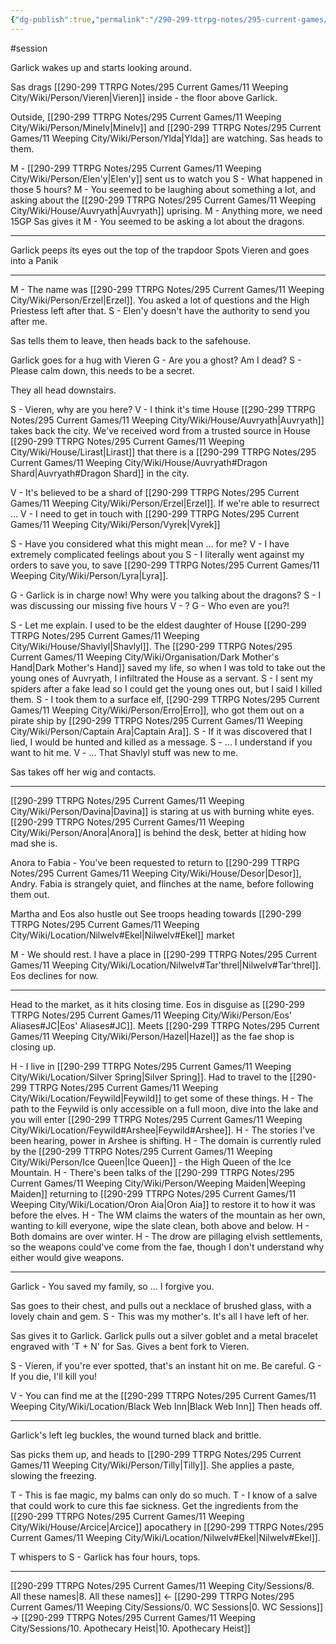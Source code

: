 ```yaml
---
{"dg-publish":true,"permalink":"/290-299-ttrpg-notes/295-current-games/11-weeping-city/sessions/9-a-history-of-dragons/"}
---
```



#session 

Garlick wakes up and starts looking around.

Sas drags [[290-299 TTRPG Notes/295 Current Games/11 Weeping City/Wiki/Person/Vieren\|Vieren]] inside - the floor above Garlick.

Outside, [[290-299 TTRPG Notes/295 Current Games/11 Weeping City/Wiki/Person/Minelv\|Minelv]] and [[290-299 TTRPG Notes/295 Current Games/11 Weeping City/Wiki/Person/Ylda\|Ylda]] are watching.
Sas heads to them.

M - [[290-299 TTRPG Notes/295 Current Games/11 Weeping City/Wiki/Person/Elen'y\|Elen'y]] sent us to watch you
S - What happened in those 5 hours?
M - You seemed to be laughing about something a lot, and asking about the [[290-299 TTRPG Notes/295 Current Games/11 Weeping City/Wiki/House/Auvryath\|Auvryath]] uprising.
M - Anything more, we need 15GP
Sas gives it
M - You seemed to be asking a lot about the dragons.

---

Garlick peeps its eyes out the top of the trapdoor
Spots Vieren and goes into a Panik

---

M - The name was [[290-299 TTRPG Notes/295 Current Games/11 Weeping City/Wiki/Person/Erzel\|Erzel]]. You asked a lot of questions and the High Priestess left after that.
S - Elen'y doesn't have the authority to send you after me.

Sas tells them to leave, then heads back to the safehouse.

Garlick goes for a hug with Vieren
G - Are you a ghost? Am I dead?
S - Please calm down, this needs to be a secret.

They all head downstairs.

S - Vieren, why are you here?
V - I think it's time House [[290-299 TTRPG Notes/295 Current Games/11 Weeping City/Wiki/House/Auvryath\|Auvryath]] takes back the city. We've received word from a trusted source in House [[290-299 TTRPG Notes/295 Current Games/11 Weeping City/Wiki/House/Lirast\|Lirast]] that there is a [[290-299 TTRPG Notes/295 Current Games/11 Weeping City/Wiki/House/Auvryath#Dragon Shard\|Auvryath#Dragon Shard]] in the city.

V - It's believed to be a shard of [[290-299 TTRPG Notes/295 Current Games/11 Weeping City/Wiki/Person/Erzel\|Erzel]]. If we're able to resurrect ... 
V - I need to get in touch with [[290-299 TTRPG Notes/295 Current Games/11 Weeping City/Wiki/Person/Vyrek\|Vyrek]]

S - Have you considered what this might mean ... for me?
V - I have extremely complicated feelings about you
S - I literally went against my orders to save you, to save [[290-299 TTRPG Notes/295 Current Games/11 Weeping City/Wiki/Person/Lyra\|Lyra]].

G - Garlick is in charge now! Why were you talking about the dragons?
S - I was discussing our missing five hours
V - ?
G - Who even are you?!

S - Let me explain. I used to be the eldest daughter of House [[290-299 TTRPG Notes/295 Current Games/11 Weeping City/Wiki/House/Shavlyl\|Shavlyl]]. The [[290-299 TTRPG Notes/295 Current Games/11 Weeping City/Wiki/Organisation/Dark Mother's Hand\|Dark Mother's Hand]] saved my life, so when I was told to take out the young ones of Auvryath, I infiltrated the House as a servant.
S - I sent my spiders after a fake lead so I could get the young ones out, but I said I killed them.
S - I took them to a surface elf, [[290-299 TTRPG Notes/295 Current Games/11 Weeping City/Wiki/Person/Erro\|Erro]], who got them out on a pirate ship by [[290-299 TTRPG Notes/295 Current Games/11 Weeping City/Wiki/Person/Captain Ara\|Captain Ara]]. 
S - If it was discovered that I lied, I would be hunted and killed as a message.
S - ... I understand if you want to hit me.
V - ... That Shavlyl stuff was new to me.

Sas takes off her wig and contacts.

---

[[290-299 TTRPG Notes/295 Current Games/11 Weeping City/Wiki/Person/Davina\|Davina]] is staring at us with burning white eyes.
[[290-299 TTRPG Notes/295 Current Games/11 Weeping City/Wiki/Person/Anora\|Anora]] is behind the desk, better at hiding how mad she is.

Anora to Fabia - You've been requested to return to [[290-299 TTRPG Notes/295 Current Games/11 Weeping City/Wiki/House/Desor\|Desor]], Andry.
Fabia is strangely quiet, and flinches at the name, before following them out.

Martha and Eos also hustle out
See troops heading towards [[290-299 TTRPG Notes/295 Current Games/11 Weeping City/Wiki/Location/Nilwelv#Ekel\|Nilwelv#Ekel]] market

M - We should rest. I have a place in [[290-299 TTRPG Notes/295 Current Games/11 Weeping City/Wiki/Location/Nilwelv#Tar’threl\|Nilwelv#Tar’threl]].
Eos declines for now.

---

Head to the market, as it hits closing time.
Eos in disguise as [[290-299 TTRPG Notes/295 Current Games/11 Weeping City/Wiki/Person/Eos' Aliases#JC\|Eos' Aliases#JC]].
Meets [[290-299 TTRPG Notes/295 Current Games/11 Weeping City/Wiki/Person/Hazel\|Hazel]] as the fae shop is closing up.

H - I live in [[290-299 TTRPG Notes/295 Current Games/11 Weeping City/Wiki/Location/Silver Spring\|Silver Spring]]. Had to travel to the [[290-299 TTRPG Notes/295 Current Games/11 Weeping City/Wiki/Location/Feywild\|Feywild]] to get some of these things. 
H - The path to the Feywild is only accessible on a full moon, dive into the lake and you will enter [[290-299 TTRPG Notes/295 Current Games/11 Weeping City/Wiki/Location/Feywild#Arshee\|Feywild#Arshee]].
H - The stories I've been hearing, power in Arshee is shifting.
H - The domain is currently ruled by the [[290-299 TTRPG Notes/295 Current Games/11 Weeping City/Wiki/Person/Ice Queen\|Ice Queen]] - the High Queen of the Ice Mountain.
H - There's been talks of the [[290-299 TTRPG Notes/295 Current Games/11 Weeping City/Wiki/Person/Weeping Maiden\|Weeping Maiden]] returning to [[290-299 TTRPG Notes/295 Current Games/11 Weeping City/Wiki/Location/Oron Aia\|Oron Aia]] to restore it to how it was before the elves.
H - The WM claims the waters of the mountain as her own, wanting to kill everyone, wipe the slate clean, both above and below.
H - Both domains are over winter.
H - The drow are pillaging elvish settlements, so the weapons could've come from the fae, though I don't understand why either would give weapons. 

---

Garlick - You saved my family, so ... I forgive you.

Sas goes to their chest, and pulls out a necklace of brushed glass, with a lovely chain and gem.
S - This was my mother's. It's all I have left of her.

Sas gives it to Garlick.
Garlick pulls out a silver goblet and a metal bracelet engraved with 'T + N' for Sas.
Gives a bent fork to Vieren.

S - Vieren, if you're ever spotted, that's an instant hit on me. Be careful.
G - If you die, I'll kill you!

V - You can find me at the [[290-299 TTRPG Notes/295 Current Games/11 Weeping City/Wiki/Location/Black Web Inn\|Black Web Inn]]
Then heads off.

---

Garlick's left leg buckles, the wound turned black and brittle.

Sas picks them up, and heads to [[290-299 TTRPG Notes/295 Current Games/11 Weeping City/Wiki/Person/Tilly\|Tilly]].
She applies a paste, slowing the freezing.

T - This is fae magic, my balms can only do so much.
T - I know of a salve that could work to cure this fae sickness. Get the ingredients from the [[290-299 TTRPG Notes/295 Current Games/11 Weeping City/Wiki/House/Arcice\|Arcice]] apocathery in [[290-299 TTRPG Notes/295 Current Games/11 Weeping City/Wiki/Location/Nilwelv#Ekel\|Nilwelv#Ekel]].

T whispers to S - Garlick has four hours, tops.

---

[[290-299 TTRPG Notes/295 Current Games/11 Weeping City/Sessions/8. All these names\|8. All these names]] <- [[290-299 TTRPG Notes/295 Current Games/11 Weeping City/Sessions/0. WC Sessions\|0. WC Sessions]] -> [[290-299 TTRPG Notes/295 Current Games/11 Weeping City/Sessions/10. Apothecary Heist\|10. Apothecary Heist]]